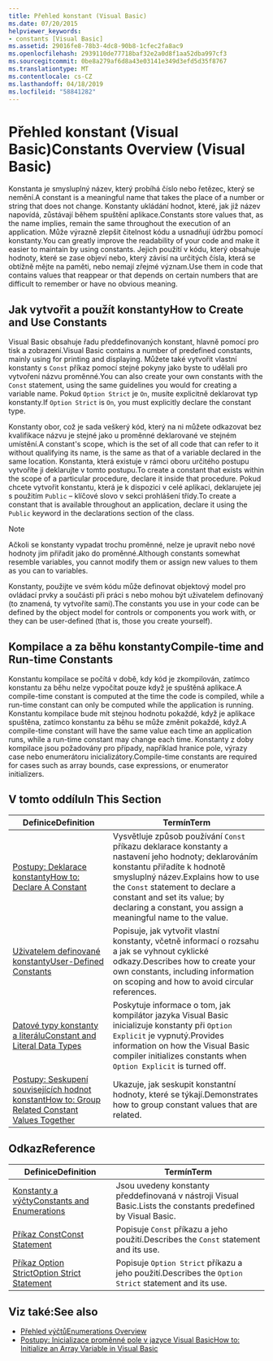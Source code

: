 ```yaml
---
title: Přehled konstant (Visual Basic)
ms.date: 07/20/2015
helpviewer_keywords:
- constants [Visual Basic]
ms.assetid: 29016fe8-78b3-4dc8-90b8-1cfec2fa8ac9
ms.openlocfilehash: 2939110de77718baf32e2a0d8f1aa52dba997cf3
ms.sourcegitcommit: 0be8a279af6d8a43e03141e349d3efd5d35f8767
ms.translationtype: MT
ms.contentlocale: cs-CZ
ms.lasthandoff: 04/18/2019
ms.locfileid: "58841282"
---
```

# <a name="constants-overview-visual-basic"></a><span data-ttu-id="984da-102">Přehled konstant (Visual Basic)</span><span class="sxs-lookup"><span data-stu-id="984da-102">Constants Overview (Visual Basic)</span></span>
<span data-ttu-id="984da-103">Konstanta je smysluplný název, který probíhá číslo nebo řetězec, který se nemění.</span><span class="sxs-lookup"><span data-stu-id="984da-103">A constant is a meaningful name that takes the place of a number or string that does not change.</span></span> <span data-ttu-id="984da-104">Konstanty ukládání hodnot, které, jak již název napovídá, zůstávají během spuštění aplikace.</span><span class="sxs-lookup"><span data-stu-id="984da-104">Constants store values that, as the name implies, remain the same throughout the execution of an application.</span></span> <span data-ttu-id="984da-105">Může výrazně zlepšit čitelnost kódu a usnadňují údržbu pomocí konstanty.</span><span class="sxs-lookup"><span data-stu-id="984da-105">You can greatly improve the readability of your code and make it easier to maintain by using constants.</span></span> <span data-ttu-id="984da-106">Jejich použití v kódu, který obsahuje hodnoty, které se zase objeví nebo, který závisí na určitých čísla, která se obtížně mějte na paměti, nebo nemají zřejmé význam.</span><span class="sxs-lookup"><span data-stu-id="984da-106">Use them in code that contains values that reappear or that depends on certain numbers that are difficult to remember or have no obvious meaning.</span></span>  
  
## <a name="how-to-create-and-use-constants"></a><span data-ttu-id="984da-107">Jak vytvořit a použít konstanty</span><span class="sxs-lookup"><span data-stu-id="984da-107">How to Create and Use Constants</span></span>  
 <span data-ttu-id="984da-108">Visual Basic obsahuje řadu předdefinovaných konstant, hlavně pomocí pro tisk a zobrazení.</span><span class="sxs-lookup"><span data-stu-id="984da-108">Visual Basic contains a number of predefined constants, mainly using for printing and displaying.</span></span> <span data-ttu-id="984da-109">Můžete také vytvořit vlastní konstanty s `Const` příkaz pomocí stejné pokyny jako byste to udělali pro vytvoření názvu proměnné.</span><span class="sxs-lookup"><span data-stu-id="984da-109">You can also create your own constants with the `Const` statement, using the same guidelines you would for creating a variable name.</span></span> <span data-ttu-id="984da-110">Pokud `Option Strict` je `On`, musíte explicitně deklarovat typ konstanty.</span><span class="sxs-lookup"><span data-stu-id="984da-110">If `Option Strict` is `On`, you must explicitly declare the constant type.</span></span>  
  
 <span data-ttu-id="984da-111">Konstanty obor, což je sada veškerý kód, který na ni můžete odkazovat bez kvalifikace názvu je stejné jako u proměnné deklarované ve stejném umístění.</span><span class="sxs-lookup"><span data-stu-id="984da-111">A constant's scope, which is the set of all code that can refer to it without qualifying its name, is the same as that of a variable declared in the same location.</span></span> <span data-ttu-id="984da-112">Konstanta, která existuje v rámci oboru určitého postupu vytvoříte ji deklarujte v tomto postupu.</span><span class="sxs-lookup"><span data-stu-id="984da-112">To create a constant that exists within the scope of a particular procedure, declare it inside that procedure.</span></span> <span data-ttu-id="984da-113">Pokud chcete vytvořit konstantu, která je k dispozici v celé aplikaci, deklarujete jej s použitím `Public` – klíčové slovo v sekci prohlášení třídy.</span><span class="sxs-lookup"><span data-stu-id="984da-113">To create a constant that is available throughout an application, declare it using the `Public` keyword in the declarations section of the class.</span></span>  
  
> [!NOTE]
>  <span data-ttu-id="984da-114">Ačkoli se konstanty vypadat trochu proměnné, nelze je upravit nebo nové hodnoty jim přiřadit jako do proměnné.</span><span class="sxs-lookup"><span data-stu-id="984da-114">Although constants somewhat resemble variables, you cannot modify them or assign new values to them as you can to variables.</span></span>  
  
 <span data-ttu-id="984da-115">Konstanty, použijte ve svém kódu může definovat objektový model pro ovládací prvky a součásti při práci s nebo mohou být uživatelem definovaný (to znamená, ty vytvoříte sami).</span><span class="sxs-lookup"><span data-stu-id="984da-115">The constants you use in your code can be defined by the object model for controls or components you work with, or they can be user-defined (that is, those you create yourself).</span></span>  
  
## <a name="compile-time-and-run-time-constants"></a><span data-ttu-id="984da-116">Kompilace a za běhu konstanty</span><span class="sxs-lookup"><span data-stu-id="984da-116">Compile-time and Run-time Constants</span></span>  
 <span data-ttu-id="984da-117">Konstantu kompilace se počítá v době, kdy kód je zkompilován, zatímco konstantu za běhu nelze vypočítat pouze když je spuštěná aplikace.</span><span class="sxs-lookup"><span data-stu-id="984da-117">A compile-time constant is computed at the time the code is compiled, while a run-time constant can only be computed while the application is running.</span></span> <span data-ttu-id="984da-118">Konstantu kompilace bude mít stejnou hodnotu pokaždé, když je aplikace spuštěna, zatímco konstantu za běhu se může změnit pokaždé, když.</span><span class="sxs-lookup"><span data-stu-id="984da-118">A compile-time constant will have the same value each time an application runs, while a run-time constant may change each time.</span></span> <span data-ttu-id="984da-119">Konstanty z doby kompilace jsou požadovány pro případy, například hranice pole, výrazy case nebo enumerátoru inicializátory.</span><span class="sxs-lookup"><span data-stu-id="984da-119">Compile-time constants are required for cases such as array bounds, case expressions, or enumerator initializers.</span></span>  
  
## <a name="in-this-section"></a><span data-ttu-id="984da-120">V tomto oddílu</span><span class="sxs-lookup"><span data-stu-id="984da-120">In This Section</span></span>  
  
|<span data-ttu-id="984da-121">Definice</span><span class="sxs-lookup"><span data-stu-id="984da-121">Definition</span></span>|<span data-ttu-id="984da-122">Termín</span><span class="sxs-lookup"><span data-stu-id="984da-122">Term</span></span>|  
|---|---|  
|[<span data-ttu-id="984da-123">Postupy: Deklarace konstanty</span><span class="sxs-lookup"><span data-stu-id="984da-123">How to: Declare A Constant</span></span>](../../../../visual-basic/programming-guide/language-features/constants-enums/how-to-declare-a-constant.md)|<span data-ttu-id="984da-124">Vysvětluje způsob používání `Const` příkazu deklarace konstanty a nastavení jeho hodnoty; deklarováním konstantu přiřadíte k hodnotě smysluplný název.</span><span class="sxs-lookup"><span data-stu-id="984da-124">Explains how to use the `Const` statement to declare a constant and set its value; by declaring a constant, you assign a meaningful name to the value.</span></span>|  
|[<span data-ttu-id="984da-125">Uživatelem definované konstanty</span><span class="sxs-lookup"><span data-stu-id="984da-125">User-Defined Constants</span></span>](../../../../visual-basic/programming-guide/language-features/constants-enums/user-defined-constants.md)|<span data-ttu-id="984da-126">Popisuje, jak vytvořit vlastní konstanty, včetně informací o rozsahu a jak se vyhnout cyklické odkazy.</span><span class="sxs-lookup"><span data-stu-id="984da-126">Describes how to create your own constants, including information on scoping and how to avoid circular references.</span></span>|  
|[<span data-ttu-id="984da-127">Datové typy konstanty a literálu</span><span class="sxs-lookup"><span data-stu-id="984da-127">Constant and Literal Data Types</span></span>](../../../../visual-basic/programming-guide/language-features/constants-enums/constant-and-literal-data-types.md)|<span data-ttu-id="984da-128">Poskytuje informace o tom, jak kompilátor jazyka Visual Basic inicializuje konstanty při `Option Explicit` je vypnutý.</span><span class="sxs-lookup"><span data-stu-id="984da-128">Provides information on how the Visual Basic compiler initializes constants when `Option Explicit` is turned off.</span></span>|  
|[<span data-ttu-id="984da-129">Postupy: Seskupení souvisejících hodnot konstant</span><span class="sxs-lookup"><span data-stu-id="984da-129">How to: Group Related Constant Values Together</span></span>](../../../../visual-basic/programming-guide/language-features/constants-enums/how-to-group-related-constant-values-together.md)|<span data-ttu-id="984da-130">Ukazuje, jak seskupit konstantní hodnoty, které se týkají.</span><span class="sxs-lookup"><span data-stu-id="984da-130">Demonstrates how to group constant values that are related.</span></span>|  
  
## <a name="reference"></a><span data-ttu-id="984da-131">Odkaz</span><span class="sxs-lookup"><span data-stu-id="984da-131">Reference</span></span>  
  
|<span data-ttu-id="984da-132">Definice</span><span class="sxs-lookup"><span data-stu-id="984da-132">Definition</span></span>|<span data-ttu-id="984da-133">Termín</span><span class="sxs-lookup"><span data-stu-id="984da-133">Term</span></span>|  
|---|---|  
|[<span data-ttu-id="984da-134">Konstanty a výčty</span><span class="sxs-lookup"><span data-stu-id="984da-134">Constants and Enumerations</span></span>](../../../../visual-basic/language-reference/constants-and-enumerations.md)|<span data-ttu-id="984da-135">Jsou uvedeny konstanty předdefinovaná v nástroji Visual Basic.</span><span class="sxs-lookup"><span data-stu-id="984da-135">Lists the constants predefined by Visual Basic.</span></span>|  
|[<span data-ttu-id="984da-136">Příkaz Const</span><span class="sxs-lookup"><span data-stu-id="984da-136">Const Statement</span></span>](../../../../visual-basic/language-reference/statements/const-statement.md)|<span data-ttu-id="984da-137">Popisuje `Const` příkazu a jeho použití.</span><span class="sxs-lookup"><span data-stu-id="984da-137">Describes the `Const` statement and its use.</span></span>|  
|[<span data-ttu-id="984da-138">Příkaz Option Strict</span><span class="sxs-lookup"><span data-stu-id="984da-138">Option Strict Statement</span></span>](../../../../visual-basic/language-reference/statements/option-strict-statement.md)|<span data-ttu-id="984da-139">Popisuje `Option Strict` příkazu a jeho použití.</span><span class="sxs-lookup"><span data-stu-id="984da-139">Describes the `Option Strict` statement and its use.</span></span>|  
  
## <a name="see-also"></a><span data-ttu-id="984da-140">Viz také:</span><span class="sxs-lookup"><span data-stu-id="984da-140">See also</span></span>

- [<span data-ttu-id="984da-141">Přehled výčtů</span><span class="sxs-lookup"><span data-stu-id="984da-141">Enumerations Overview</span></span>](../../../../visual-basic/programming-guide/language-features/constants-enums/enumerations-overview.md)
- [<span data-ttu-id="984da-142">Postupy: Inicializace proměnné pole v jazyce Visual Basic</span><span class="sxs-lookup"><span data-stu-id="984da-142">How to: Initialize an Array Variable in Visual Basic</span></span>](../../../../visual-basic/programming-guide/language-features/arrays/how-to-initialize-an-array-variable.md)
